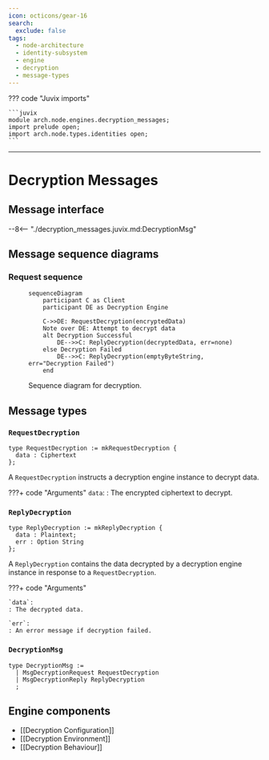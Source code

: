 ```yaml
---
icon: octicons/gear-16
search:
  exclude: false
tags:
  - node-architecture
  - identity-subsystem
  - engine
  - decryption
  - message-types
---
```


??? code "Juvix imports"

    ```juvix
    module arch.node.engines.decryption_messages;
    import prelude open;
    import arch.node.types.identities open;
    ```

---

# Decryption Messages

## Message interface

--8<-- "./decryption_messages.juvix.md:DecryptionMsg"

## Message sequence diagrams

### Request sequence

<!-- --8<-- [start:message-sequence-diagram] -->
<figure markdown="span">

```mermaid
sequenceDiagram
    participant C as Client
    participant DE as Decryption Engine

    C->>DE: RequestDecryption(encryptedData)
    Note over DE: Attempt to decrypt data
    alt Decryption Successful
        DE-->>C: ReplyDecryption(decryptedData, err=none)
    else Decryption Failed
        DE-->>C: ReplyDecryption(emptyByteString, err="Decryption Failed")
    end
```

<figcaption markdown="span">
Sequence diagram for decryption.
</figcaption>
</figure>
<!-- --8<-- [end:message-sequence-diagram] -->

## Message types

### `RequestDecryption`

```juvix
type RequestDecryption := mkRequestDecryption {
  data : Ciphertext
};
```

A `RequestDecryption` instructs a decryption engine instance to decrypt data.

???+ code "Arguments"
    `data`:
    : The encrypted ciphertext to decrypt.

### `ReplyDecryption`

```juvix
type ReplyDecryption := mkReplyDecryption {
  data : Plaintext;
  err : Option String
};
```

A `ReplyDecryption` contains the data decrypted by a decryption engine instance
in response to a `RequestDecryption`.

???+ code "Arguments"

    `data`:
    : The decrypted data.

    `err`:
    : An error message if decryption failed.

### `DecryptionMsg`

<!-- --8<-- [start:DecryptionMsg] -->
```juvix
type DecryptionMsg :=
  | MsgDecryptionRequest RequestDecryption
  | MsgDecryptionReply ReplyDecryption
  ;
```
<!-- --8<-- [end:DecryptionMsg] -->

## Engine components

- [[Decryption Configuration]]
- [[Decryption Environment]]
- [[Decryption Behaviour]]
